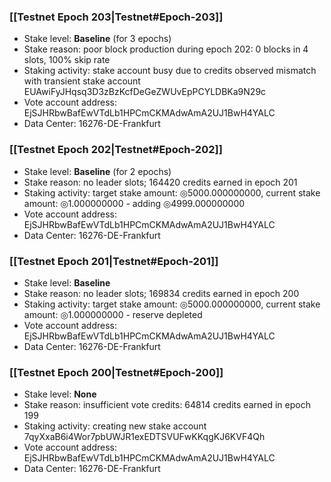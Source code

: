### [[Testnet Epoch 203|Testnet#Epoch-203]]
* Stake level: **Baseline** (for 3 epochs)
* Stake reason: poor block production during epoch 202: 0 blocks in 4 slots, 100% skip rate
* Staking activity: stake account busy due to credits observed mismatch with transient stake account EUAwiFyJHqsq3D3zBzKcfDeGeZWUvEpPCYLDBKa9N29c
* Vote account address: EjSJHRbwBafEwVTdLb1HPCmCKMAdwAmA2UJ1BwH4YALC
* Data Center: 16276-DE-Frankfurt
### [[Testnet Epoch 202|Testnet#Epoch-202]]
* Stake level: **Baseline** (for 2 epochs)
* Stake reason: no leader slots; 164420 credits earned in epoch 201
* Staking activity: target stake amount: ◎5000.000000000, current stake amount: ◎1.000000000 - adding ◎4999.000000000
* Vote account address: EjSJHRbwBafEwVTdLb1HPCmCKMAdwAmA2UJ1BwH4YALC
* Data Center: 16276-DE-Frankfurt
### [[Testnet Epoch 201|Testnet#Epoch-201]]
* Stake level: **Baseline**
* Stake reason: no leader slots; 169834 credits earned in epoch 200
* Staking activity: target stake amount: ◎5000.000000000, current stake amount: ◎1.000000000 - reserve depleted
* Vote account address: EjSJHRbwBafEwVTdLb1HPCmCKMAdwAmA2UJ1BwH4YALC
* Data Center: 16276-DE-Frankfurt
### [[Testnet Epoch 200|Testnet#Epoch-200]]
* Stake level: **None**
* Stake reason: insufficient vote credits: 64814 credits earned in epoch 199
* Staking activity: creating new stake account 7qyXxaB6i4Wor7pbUWJR1exEDTSVUFwKKqgKJ6KVF4Qh
* Vote account address: EjSJHRbwBafEwVTdLb1HPCmCKMAdwAmA2UJ1BwH4YALC
* Data Center: 16276-DE-Frankfurt